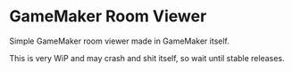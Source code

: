 # GameMaker Room Viewer
Simple GameMaker room viewer made in GameMaker itself.

This is very WiP and may crash and shit itself, so wait until stable releases.

